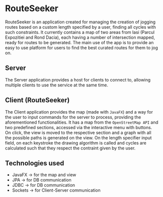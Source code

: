 # RouteSeeker
RouteSeeker is an application created for managing the creation of jogging routes based on a custom length specified by a user, finding all cycles with such constraints.
It currently contains a map of two areas from Iasi (Parcul Expozitiei and Rond Dacia), each having a number of intersection mapped, ready for routes to be generated.
The main use of the app is to provide an easy to use platform for users to find the best curated routes for them to jog on.
## Server
The Server application provides a host for clients to connect to, allowing multiple clients to use the service at the same time.
## Client (RouteSeeker)
The Client application provides the map (made with ```JavaFX```) and a way for the user to input commands for the server to process, providing the aforementioned functionalities.
It has a map from the ```OpenStreetMap API``` and two predefined sections, accessed via the interactive menu with buttons.
On click, the view is moved to the respective section and a graph with all the possible paths is generated on the view.
On the length specifier input field, on each keystroke the drawing algorithm is called and cycles are calculated such that they respect the contraint given by the user.

## Technologies used
- JavaFX -> for the map and view
- JPA -> for DB communication
- JDBC -> for DB communication
- Sockets -> for Client-Server communication